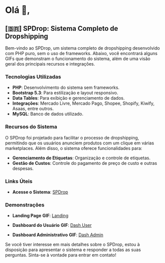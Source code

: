 # Olá 👋,

## [🇧🇷] SPDrop: Sistema Completo de Dropshipping

Bem-vindo ao SPDrop, um sistema completo de dropshipping desenvolvido com PHP puro, sem o uso de frameworks. Abaixo, você encontrará alguns GIFs que demonstram o funcionamento do sistema, além de uma visão geral dos principais recursos e integrações.

### Tecnologias Utilizadas

- **PHP**: Desenvolvimento do sistema sem frameworks.
- **Bootstrap 5.3**: Para estilização e layout responsivo.
- **Data Tables**: Para exibição e gerenciamento de dados.
- **Integrações**: Mercado Livre, Mercado Pago, Shopee, Shopify, Kiwify, Asaas, entre outros.
- **MySQL**: Banco de dados utilizado.

### Recursos do Sistema

O SPDrop foi projetado para facilitar o processo de dropshipping, permitindo que os usuários anunciem produtos com um clique em várias marketplaces. Além disso, o sistema oferece funcionalidades para:

- **Gerenciamento de Etiquetas**: Organização e controle de etiquetas.
- **Gestão de Custos**: Controle do pagamento de preço de custo e outras despesas.

### Links Úteis

- **Acesse o Sistema**: [SPDrop](https://spdrop.com.br/)

### Demonstrações

- **Landing Page**
  **GIF**: [Landing](https://spdrop.com.br/assets/images/gifs/Landing.gif)

- **Dashboard do Usuário**
   **GIF**: [Dash User](https://spdrop.com.br/assets/images/gifs/dash_user.gif)
  
- **Dashboard Administrativo**
  **GIF**: [Dash Admin](https://spdrop.com.br/assets/images/gifs/dash_admin.gif)

Se você tiver interesse em mais detalhes sobre o SPDrop, estou à disposição para apresentar o sistema e responder a todas as suas perguntas. Sinta-se à vontade para entrar em contato!
